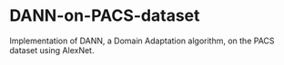 # DANN-on-PACS-dataset
Implementation of DANN, a Domain Adaptation algorithm, on the PACS dataset using AlexNet.
